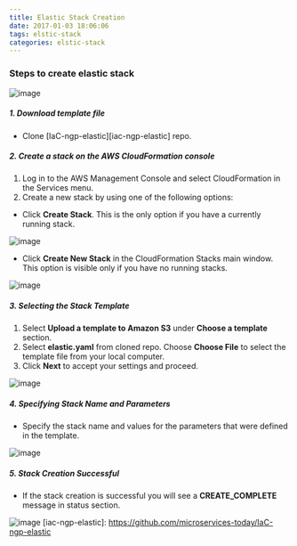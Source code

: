 ```yaml
---
title: Elastic Stack Creation
date: 2017-01-03 18:06:06
tags: elstic-stack
categories: elstic-stack
---
```


### Steps to create elastic stack
![image](http://blog.microservices.today/images/elastic-stack/elastic-stack.png)
##### 1. Download template file
- Clone [IaC-ngp-elastic][iac-ngp-elastic] repo.

##### 2. Create a stack on the AWS CloudFormation console
1. Log in to the AWS Management Console and select CloudFormation in the Services menu.
2. Create a new stack by using one of the following options:
 - Click **Create Stack**. This is the only option if you have a currently running stack.

![image](http://blog.microservices.today/images/elastic-stack/console-create-stack-button.png)
 - Click **Create New Stack** in the CloudFormation Stacks main window. This option is visible only if you have no running stacks.

![image](http://blog.microservices.today/images/elastic-stack/console-create-stack-button1.png)

##### 3. Selecting the Stack Template
1. Select **Upload a template to Amazon S3** under **Choose a template** section.
2. Select **elastic.yaml** from cloned repo. Choose **Choose File** to select the template file from your local computer.
3. Click **Next** to accept your settings and proceed.

![image](http://blog.microservices.today/images/elastic-stack/select-template.png)

##### 4. Specifying Stack Name and Parameters
- Specify the stack name and values for the parameters that were defined in the template.

![image](http://blog.microservices.today/images/elastic-stack/parameters.png)

##### 5. Stack Creation Successful
- If the stack creation is successful you will see a **CREATE_COMPLETE** message in status section.

![image](http://blog.microservices.today/images/elastic-stack/creation-completed.png)
[iac-ngp-elastic]: <https://github.com/microservices-today/IaC-ngp-elastic>